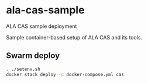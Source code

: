 # ala-cas-sample
ALA CAS sample deployment

Sample container-based setup of ALA CAS and its tools.

## Swarm deploy

```sh
. ./setenv.sh
docker stack deploy -c docker-compose.yml cas
```
